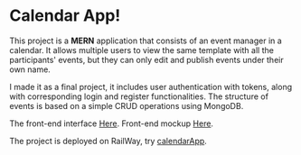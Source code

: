 # Calendar App!
This project is a **MERN** application that consists of an event manager in a calendar. It allows multiple users to view the same template with all the participants' events, but they can only edit and publish events under their own name.

I made it as a final project, it includes user authentication with tokens, along with corresponding login and register functionalities. The structure of events is based on a simple CRUD operations using MongoDB.

The front-end interface [Here](https://github.com/GustavoPenaBeltrami/calendar-app-front).
Front-end mockup [Here](https://github.com/GustavoPenaBeltrami/calendar-front-mockup).

The project is deployed on RailWay, try [calendarApp](https://calendar-app-production-c2cf.up.railway.app/).
